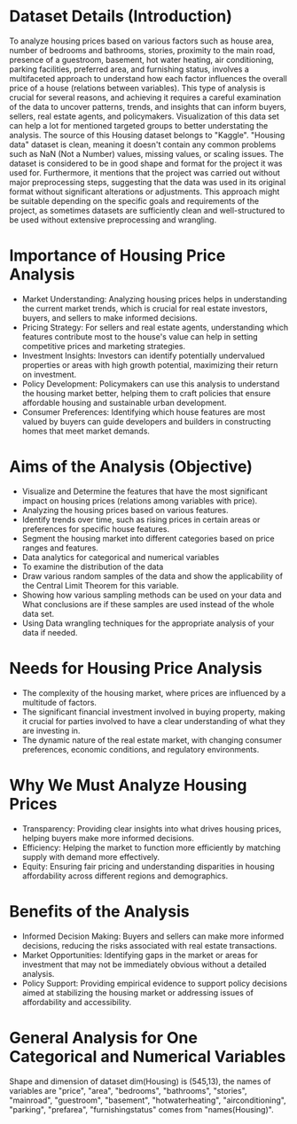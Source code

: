 # Dataset Details (Introduction)
To analyze housing prices based on various factors such as house area, number of bedrooms and bathrooms, stories, proximity to the main road, presence of a guestroom, basement, hot water heating, air conditioning, parking facilities, preferred area, and furnishing status, involves a multifaceted approach to understand how each factor influences the overall price of a house (relations between variables). This type of analysis is crucial for several reasons, and achieving it requires a careful examination of the data to uncover patterns, trends, and insights that can inform buyers, sellers, real estate agents, and policymakers. Visualization of this data set can help a lot for mentioned targeted groups to better understating the analysis. The source of this Housing dataset belongs to "Kaggle".  "Housing data" dataset is clean, meaning it doesn't contain any common problems such as NaN (Not a Number) values, missing values, or scaling issues. The dataset is considered to be in good shape and format for the project it was used for.
Furthermore, it mentions that the project was carried out without major preprocessing steps, suggesting that the data was used in its original format without significant alterations or adjustments. This approach might be suitable depending on the specific goals and requirements of the project, as sometimes datasets are sufficiently clean and well-structured to be used without extensive preprocessing and wrangling. 

# Importance of Housing Price Analysis
- Market Understanding: Analyzing housing prices helps in understanding the current market trends, which is crucial for real estate investors, buyers, and sellers to make informed decisions.
- Pricing Strategy: For sellers and real estate agents, understanding which features contribute most to the house's value can help in setting competitive prices and marketing strategies.
- Investment Insights: Investors can identify potentially undervalued properties or areas with high growth potential, maximizing their return on investment.
- Policy Development: Policymakers can use this analysis to understand the housing market better, helping them to craft policies that ensure affordable housing and sustainable urban development.
- Consumer Preferences: Identifying which house features are most valued by buyers can guide developers and builders in constructing homes that meet market demands.

# Aims of the Analysis (Objective)
- Visualize and Determine the features that have the most significant impact on housing prices (relations among  variables with price).
- Analyzing the housing prices based on various features.
- Identify trends over time, such as rising prices in certain areas or preferences for specific house features.
- Segment the housing market into different categories based on price ranges and features.
- Data analytics for categorical and numerical variables
- To examine the distribution of the data
- Draw various random samples of the data and show the applicability of the Central Limit Theorem for this variable.
- Showing how various sampling methods can be used on your data and  What conclusions are
 if these samples are used instead of the whole data set.
- Using Data wrangling techniques for the appropriate analysis of your data if needed.

# Needs for Housing Price Analysis
- The complexity of the housing market, where prices are influenced by a multitude of factors.
- The significant financial investment involved in buying property, making it crucial for parties involved to have a clear understanding of what they are investing in.
- The dynamic nature of the real estate market, with changing consumer preferences, economic conditions, and regulatory environments.

# Why We Must Analyze Housing Prices
- Transparency: Providing clear insights into what drives housing prices, helping buyers make more informed decisions.
- Efficiency: Helping the market to function more efficiently by matching supply with demand more effectively.
- Equity: Ensuring fair pricing and understanding disparities in housing affordability across different regions and demographics.

# Benefits of the Analysis
- Informed Decision Making: Buyers and sellers can make more informed decisions, reducing the risks associated with real estate transactions.
- Market Opportunities: Identifying gaps in the market or areas for investment that may not be immediately obvious without a detailed analysis.
- Policy Support: Providing empirical evidence to support policy decisions aimed at stabilizing the housing market or addressing issues of affordability and accessibility.

# General Analysis for One Categorical and Numerical Variables
Shape and dimension of dataset dim(Housing) is (545,13), the names of variables are "price",  "area", "bedrooms", "bathrooms", "stories", "mainroad", "guestroom", "basement", "hotwaterheating", "airconditioning", "parking", "prefarea", "furnishingstatus" comes from "names(Housing)". 
